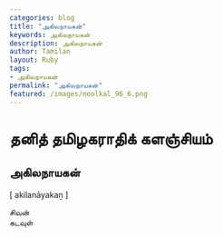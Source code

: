 ```yaml
---  
categories: blog  
title: "அகிலநாயகன்"
keywords: அகிலநாயகன்  
description: அகிலநாயகன்
author: Tamilan  
layout: Ruby  
tags:     
- அகிலநாயகன்
permalink: "அகிலநாயகன்"  
featured: /images/noolkal_96_6.png  
--- 
```

# தனித் தமிழகராதிக் களஞ்சியம்
## அகிலநாயகன்

[ akilanāyakaṉ ]  
  
சிவன்  
கடவுள்
